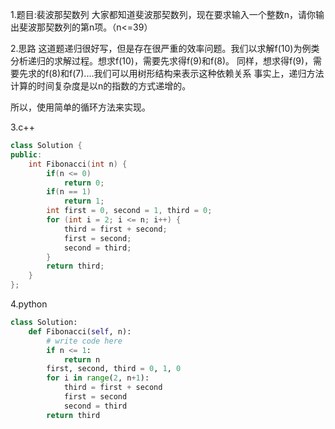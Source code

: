 1.题目:裴波那契数列
大家都知道斐波那契数列，现在要求输入一个整数n，请你输出斐波那契数列的第n项。（n<=39）

2.思路
这道题递归很好写，但是存在很严重的效率问题。我们以求解f(10)为例类分析递归的求解过程。想求f(10)，需要先求得f(9)和f(8)。
同样，想求得f(9)，需要先求的f(8)和f(7)....我们可以用树形结构来表示这种依赖关系
事实上，递归方法计算的时间复杂度是以n的指数的方式递增的。

所以，使用简单的循环方法来实现。


3.c++
```c++
class Solution {
public:
    int Fibonacci(int n) {
        if(n <= 0)
            return 0;
        if(n == 1)
            return 1;
        int first = 0, second = 1, third = 0;
        for (int i = 2; i <= n; i++) {
            third = first + second;
            first = second;
            second = third;
        }
        return third;
    }
};
```

4.python
```python
class Solution:
    def Fibonacci(self, n):
        # write code here
        if n <= 1:
            return n
        first, second, third = 0, 1, 0
        for i in range(2, n+1):
            third = first + second
            first = second
            second = third
        return third
```
